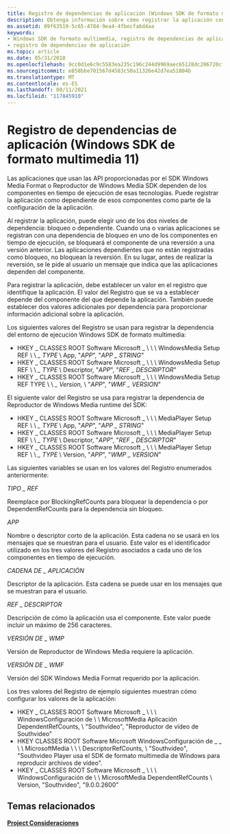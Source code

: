 ```yaml
---
title: Registro de dependencias de aplicación (Windows SDK de formato multimedia 11)
description: Obtenga información sobre cómo registrar la aplicación con los componentes en tiempo de ejecución de las API proporcionadas por el SDK Windows Media Format 11.
ms.assetid: 09f63519-5c65-4784-9ea4-4fbecfa6d4aa
keywords:
- Windows SDK de formato multimedia, registro de dependencias de aplicación
- registro de dependencias de aplicación
ms.topic: article
ms.date: 05/31/2018
ms.openlocfilehash: 9cc0d1e6c9c5583ea235c196c244d9969aec65128dc206720cfacc907ae0067b
ms.sourcegitcommit: e858bbe701567d4583c50a11326e42d7ea51804b
ms.translationtype: MT
ms.contentlocale: es-ES
ms.lasthandoff: 08/11/2021
ms.locfileid: "117845910"
---
```

# <a name="registering-application-dependency-windows-media-format-11-sdk"></a>Registro de dependencias de aplicación (Windows SDK de formato multimedia 11)

Las aplicaciones que usan las API proporcionadas por el SDK Windows Media Format o Reproductor de Windows Media SDK dependen de los componentes en tiempo de ejecución de esas tecnologías. Puede registrar la aplicación como dependiente de esos componentes como parte de la configuración de la aplicación.

Al registrar la aplicación, puede elegir uno de los dos niveles de dependencia: bloqueo o dependiente. Cuando una o varias aplicaciones se registran con una dependencia de bloqueo en uno de los componentes en tiempo de ejecución, se bloqueará el componente de una reversión a una versión anterior. Las aplicaciones dependientes que no están registradas como bloqueo, no bloquean la reversión. En su lugar, antes de realizar la reversión, se le pide al usuario un mensaje que indica que las aplicaciones dependen del componente.

Para registrar la aplicación, debe establecer un valor en el registro que identifique la aplicación. El valor del Registro que se va a establecer depende del componente del que depende la aplicación. También puede establecer dos valores adicionales por dependencia para proporcionar información adicional sobre la aplicación.

Los siguientes valores del Registro se usan para registrar la dependencia del entorno de ejecución Windows SDK de formato multimedia:

-   HKEY \_ CLASSES ROOT Software Microsoft \_ \\ \\ \\ WindowsMedia Setup REF \\ \\ *\_ TYPE* \\ App, "*APP*", "*APP \_ STRING*"
-   HKEY \_ CLASSES ROOT Software Microsoft \_ \\ \\ \\ WindowsMedia Setup REF \\ \\ *\_ TYPE* \\ Descriptor, "*APP*", "*REF \_ DESCRIPTOR*"
-   HKEY \_ CLASSES ROOT Software Microsoft \_ \\ \\ \\ WindowsMedia Setup REF TYPE \\ \\ *\_ Version,* \\ "*APP*", "*WMF \_ VERSION*"

El siguiente valor del Registro se usa para registrar la dependencia de Reproductor de Windows Media runtime del SDK:

-   HKEY \_ CLASSES ROOT Software Microsoft \_ \\ \\ \\ MediaPlayer Setup REF \\ \\ *\_ TYPE* \\ App, "*APP*", "*APP \_ STRING*"
-   HKEY \_ CLASSES ROOT Software Microsoft \_ \\ \\ \\ MediaPlayer Setup REF \\ \\ *\_ TYPE* \\ Descriptor, "*APP*", "*REF \_ DESCRIPTOR*"
-   HKEY \_ CLASSES ROOT Software Microsoft \_ \\ \\ \\ MediaPlayer Setup REF \\ \\ *\_ TYPE* \\ Version, "*APP*", "*WMP \_ VERSION*"

Las siguientes variables se usan en los valores del Registro enumerados anteriormente:

*TIPO \_ REF*

Reemplace por BlockingRefCounts para bloquear la dependencia o por DependentRefCounts para la dependencia sin bloqueo.

*APP*

Nombre o descriptor corto de la aplicación. Esta cadena no se usará en los mensajes que se muestran para el usuario. Este valor es el identificador utilizado en los tres valores del Registro asociados a cada uno de los componentes en tiempo de ejecución.

*CADENA DE \_ APLICACIÓN*

Descriptor de la aplicación. Esta cadena se puede usar en los mensajes que se muestran para el usuario.

*REF \_ DESCRIPTOR*

Descripción de cómo la aplicación usa el componente. Este valor puede incluir un máximo de 256 caracteres.

*VERSIÓN DE \_ WMP*

Versión de Reproductor de Windows Media requiere la aplicación.

*VERSIÓN DE \_ WMF*

Versión del SDK Windows Media Format requerido por la aplicación.

Los tres valores del Registro de ejemplo siguientes muestran cómo configurar los valores de la aplicación:

-   HKEY \_ CLASSES ROOT Software Microsoft \_ \\ \\ \\ WindowsConfiguración de \\ \\ MicrosoftMedia Aplicación DependentRefCounts, \\ "Southvideo", "Reproductor de vídeo de Southvideo"
-   HKEY CLASSES ROOT Software Microsoft WindowsConfiguración de \_ \_ \\ \\ MicrosoftMedia \\ \\ \\ DescriptorRefCounts, \\ "Southvideo", "Southvideo Player usa el SDK de formato multimedia de Windows para reproducir archivos de vídeo".
-   HKEY \_ CLASSES ROOT Software Microsoft \_ \\ \\ \\ WindowsConfiguración de \\ \\ MicrosoftMedia DependentRefCounts \\ Version, "Southvideo", "9.0.0.2600"

## <a name="related-topics"></a>Temas relacionados

<dl> <dt>

[**Project Consideraciones**](project-considerations.md)
</dt> </dl>

 

 




